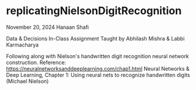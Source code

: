# replicatingNielsonDigitRecognition

November 20, 2024
Hanaan Shafi

Data & Decisions In-Class Assignment
Taught by Abhilash Mishra & Labbi Karmacharya

Following along with Nielson's handwritten digit recognition neural network construction.
Reference: https://neuralnetworksanddeeplearning.com/chap1.html
Neural Networks & Deep Learning, Chapter 1: Using neural nets to recognize handwritten digits (Michael Nielson)
